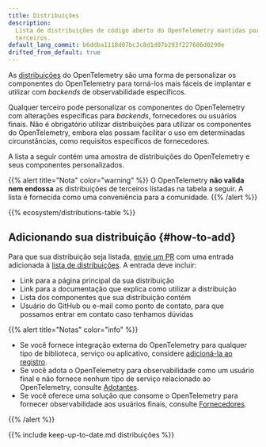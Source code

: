 ```yaml
---
title: Distribuições
description:
  Lista de distribuições de código aberto do OpenTelemetry mantidas por
  terceiros.
default_lang_commit: b6ddba1118d07bc3c8d1d07b293f227686d0290e
drifted_from_default: true
---
```


As [distribuições](/docs/concepts/distributions/) do OpenTelemetry são uma forma
de personalizar os componentes do OpenTelemetry para torná-los mais fáceis de
implantar e utilizar com _backends_ de observabilidade específicos.

Qualquer terceiro pode personalizar os componentes do OpenTelemetry com
alterações específicas para _backends_, fornecedores ou usuários finais. Não é
obrigatório utilizar distribuições para utilizar os componentes do
OpenTelemetry, embora elas possam facilitar o uso em determinadas
circunstâncias, como requisitos específicos de fornecedores.

A lista a seguir contém uma amostra de distribuições do OpenTelemetry e seus
componentes personalizados.

{{% alert title="Nota" color="warning" %}} O OpenTelemetry **não valida nem
endossa** as distribuições de terceiros listadas na tabela a seguir. A lista é
fornecida como uma conveniência para a comunidade. {{% /alert %}}

{{% ecosystem/distributions-table %}}

## Adicionando sua distribuição {#how-to-add}

Para que sua distribuição seja listada, [envie um PR] com uma entrada adicionada
à [lista de distribuições]. A entrada deve incluir:

- Link para a página principal da sua distribuição
- Link para a documentação que explica como utilizar a distribuição
- Lista dos componentes que sua distribuição contém
- Usuário do GitHub ou e-mail como ponto de contato, para que possamos entrar em
  contato caso tenhamos dúvidas

{{% alert title="Notas" color="info" %}}

- Se você fornece integração externa do OpenTelemetry para qualquer tipo de
  biblioteca, serviço ou aplicativo, considere
  [adicioná-la ao registro](/ecosystem/registry/adding).
- Se você adota o OpenTelemetry para observabilidade como um usuário final e não
  fornece nenhum tipo de serviço relacionado ao OpenTelemetry, consulte
  [Adotantes](/ecosystem/adopters).
- Se você oferece uma solução que consome o OpenTelemetry para fornecer
  observabilidade aos usuários finais, consulte
  [Fornecedores](/ecosystem/vendors).

{{% /alert %}}

[envie um PR]: /docs/contributing/pull-requests/

{{% include keep-up-to-date.md distribuições %}}

[lista de distribuições]:
  https://github.com/open-telemetry/opentelemetry.io/tree/main/data/ecosystem/distributions.yaml
